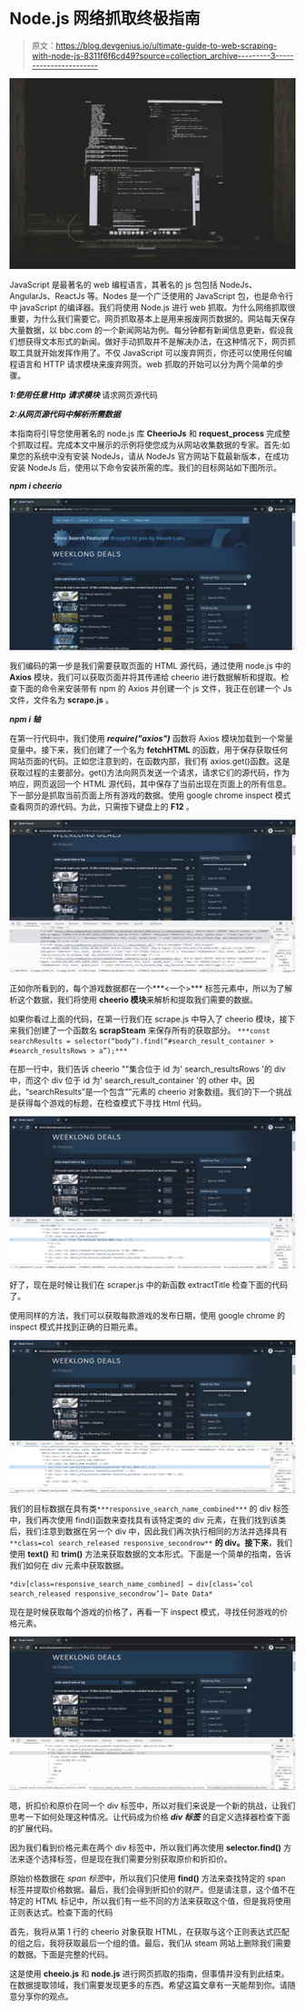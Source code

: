 # Node.js 网络抓取终极指南

> 原文：<https://blog.devgenius.io/ultimate-guide-to-web-scraping-with-node-js-8311f6f6cd49?source=collection_archive---------3----------------------->

![](img/d0d83b55cd3d413dde71a0d2f158063f.png)

JavaScript 是最著名的 web 编程语言，其著名的 js 包包括 NodeJs、AngularJs、ReactJs 等。Nodes 是一个广泛使用的 JavaScript 包，也是命令行中 javaScript 的编译器。我们将使用 Node.js 进行 web 抓取。为什么网络抓取很重要，为什么我们需要它。网页抓取基本上是用来报废网页数据的。网站每天保存大量数据，以 bbc.com 的一个新闻网站为例。每分钟都有新闻信息更新，假设我们想获得文本形式的新闻。做好手动抓取并不是解决办法，在这种情况下，网页抓取工具就开始发挥作用了。不仅 JavaScript 可以废弃网页，你还可以使用任何编程语言和 HTTP 请求模块来废弃网页。web 抓取的开始可以分为两个简单的步骤。

***1:使用任意 Http 请求模块*** 请求网页源代码

***2:从网页源代码中解析所需数据***

本指南将引导您使用著名的 node.js 库 **CheerioJs** 和 **request_process** 完成整个抓取过程。完成本文中展示的示例将使您成为从网站收集数据的专家。首先:如果您的系统中没有安装 NodeJs，请从 NodeJs 官方网站下载最新版本，在成功安装 NodeJs 后，使用以下命令安装所需的库。我们的目标网站如下图所示。

***npm i cheerio***

![](img/e75c407774449e1c9ed8d78b3a99a545.png)

我们编码的第一步是我们需要获取页面的 HTML 源代码，通过使用 node.js 中的 **Axios** 模块，我们可以获取页面并将其传递给 cheerio 进行数据解析和提取。检查下面的命令来安装带有 npm 的 Axios 并创建一个 js 文件，我正在创建一个 Js 文件，文件名为 **scrape.js** 。

***npm i 轴***

在第一行代码中，我们使用 ***require("axios")*** 函数将 Axios 模块加载到一个常量变量中。接下来，我们创建了一个名为 **fetchHTML** 的函数，用于保存获取任何网站页面的代码。正如您注意到的，在函数内部，我们有 axios.get()函数。这是获取过程的主要部分。get()方法向网页发送一个请求，请求它们的源代码，作为响应，网页返回一个 HTML 源代码，其中保存了当前出现在页面上的所有信息。下一部分是抓取当前页面上所有游戏的数据。使用 google chrome inspect 模式查看网页的源代码。为此，只需按下键盘上的 **F12** 。

![](img/1905b4e41f80ed155bef7c81a646c662.png)

正如你所看到的，每个游戏数据都在一个***<一个>*** 标签元素中，所以为了解析这个数据，我们将使用 **cheerio 模块**来解析和提取我们需要的数据。

如果你看过上面的代码，在第一行我们在 scrape.js 中导入了 cheerio 模块，接下来我们创建了一个函数名 **scrapSteam** 来保存所有的获取部分。
`***const searchResults = selector(“body”).find(“#search_result_container > #search_resultsRows > a”);***`

在那一行中，我们告诉 cheerio ""集合位于 id 为' search_resultsRows '的 div 中，而这个 div 位于 id 为' search_result_container '的 other 中。因此，“searchResults”是一个包含“”元素的 cheerio 对象数组。我们的下一个挑战是获得每个游戏的标题，在检查模式下寻找 Html 代码。

![](img/95a0b508e3c0d054ec3401954e0ae8c6.png)

好了，现在是时候让我们在 scraper.js 中的新函数 extractTitle 检查下面的代码了。

使用同样的方法，我们可以获取每款游戏的发布日期，使用 google chrome 的 inspect 模式并找到正确的日期元素。

![](img/34e85fec07296310f0013cdd21d21a81.png)

我们的目标数据在具有类`***responsive_search_name_combined***` 的 div 标签中，我们再次使用 find()函数来查找具有该特定类的 div 元素，在我们找到该类后，我们注意到数据在另一个 div 中，因此我们再次执行相同的方法并选择具有`**class=col search_released responsive_secondrow**` **的 div。接下来**，我们使用 **text()** 和 **trim()** 方法来获取数据的文本形式。下面是一个简单的指南，告诉我们如何在 div 元素中获取数据。

`*div[class=responsive_search_name_combined] → div[class=’col search_released responsive_secondrow’]→ Date Data*`

现在是时候获取每个游戏的价格了，再看一下 inspect 模式，寻找任何游戏的价格元素。

![](img/a4a45ff6fc34169949233cffe485de05.png)

嗯，折扣价和原价在同一个 div 标签中，所以对我们来说是一个新的挑战，让我们思考一下如何处理这种情况。让代码成为价格 ***div 标签*** 的自定义选择器检查下面的扩展代码。

因为我们看到价格元素在两个 div 标签中，所以我们再次使用 **selector.find()** 方法来逐个选择标签，但是现在我们需要分别获取原价和折扣价。

原始价格数据在 *span 标签*中，所以我们只使用 **find()** 方法来查找特定的 span 标签并提取价格数据。最后，我们会得到折扣价的财产。但是请注意，这个值不在特定的 HTML 标记中，所以我们有一些不同的方法来获取这个值，但是我将使用正则表达式。检查下面的代码

首先，我将从第 1 行的 cheerio 对象获取 HTML，在获取与这个正则表达式匹配的组之后，我将获取最后一个组的值。最后，我们从 steam 网站上删除我们需要的数据。下面是完整的代码。

这是使用 **cheeio.js** 和 **node.js** 进行网页抓取的指南，但事情并没有到此结束。在数据提取领域，我们需要发现更多的东西。希望这篇文章有一天能帮到你。请随意分享你的观点。